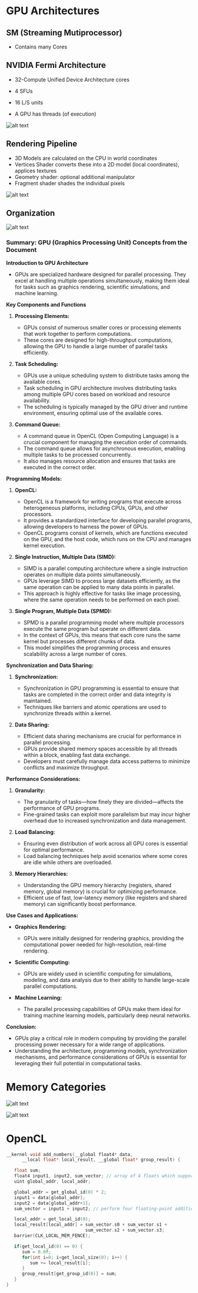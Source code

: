 # GPU Architectures

## SM (Streaming Mutiprocessor)

- Contains many Cores

## NVIDIA Fermi Architecture
- 32-Compute Unified Device Architecture cores
- 4 SFUs
- 16 L/S units

- A GPU has threads (of execution)

![alt text](media/image-24.png)


## Rendering Pipeline

- 3D Models are calculated on the CPU in world coordinates
- Vertices Shader converts these into a 2D model (local coordinates), applices textures
- Geometry shader: optional additional manipulator
- Fragment shader shades the individual pixels


![alt text](media/image-26.png)


## Organization

![alt text](media/image-25.png)

### Summary: GPU (Graphics Processing Unit) Concepts from the Document

**Introduction to GPU Architecture**
- GPUs are specialized hardware designed for parallel processing. They excel at handling multiple operations simultaneously, making them ideal for tasks such as graphics rendering, scientific simulations, and machine learning.

**Key Components and Functions**
1. **Processing Elements:**
   - GPUs consist of numerous smaller cores or processing elements that work together to perform computations.
   - These cores are designed for high-throughput computations, allowing the GPU to handle a large number of parallel tasks efficiently.

2. **Task Scheduling:**
   - GPUs use a unique scheduling system to distribute tasks among the available cores.
   - Task scheduling in GPU architecture involves distributing tasks among multiple GPU cores based on workload and resource availability.
   - The scheduling is typically managed by the GPU driver and runtime environment, ensuring optimal use of the available cores.

3. **Command Queue:**
   - A command queue in OpenCL (Open Computing Language) is a crucial component for managing the execution order of commands.
   - The command queue allows for asynchronous execution, enabling multiple tasks to be processed concurrently.
   - It also manages resource allocation and ensures that tasks are executed in the correct order.

**Programming Models:**
1. **OpenCL:**
   - OpenCL is a framework for writing programs that execute across heterogeneous platforms, including CPUs, GPUs, and other processors.
   - It provides a standardized interface for developing parallel programs, allowing developers to harness the power of GPUs.
   - OpenCL programs consist of kernels, which are functions executed on the GPU, and the host code, which runs on the CPU and manages kernel execution.

2. **Single Instruction, Multiple Data (SIMD):**
   - SIMD is a parallel computing architecture where a single instruction operates on multiple data points simultaneously.
   - GPUs leverage SIMD to process large datasets efficiently, as the same operation can be applied to many data points in parallel.
   - This approach is highly effective for tasks like image processing, where the same operation needs to be performed on each pixel.

3. **Single Program, Multiple Data (SPMD):**
   - SPMD is a parallel programming model where multiple processors execute the same program but operate on different data.
   - In the context of GPUs, this means that each core runs the same kernel but processes different chunks of data.
   - This model simplifies the programming process and ensures scalability across a large number of cores.

**Synchronization and Data Sharing:**
1. **Synchronization:**
   - Synchronization in GPU programming is essential to ensure that tasks are completed in the correct order and data integrity is maintained.
   - Techniques like barriers and atomic operations are used to synchronize threads within a kernel.

2. **Data Sharing:**
   - Efficient data sharing mechanisms are crucial for performance in parallel processing.
   - GPUs provide shared memory spaces accessible by all threads within a block, enabling fast data exchange.
   - Developers must carefully manage data access patterns to minimize conflicts and maximize throughput.

**Performance Considerations:**
1. **Granularity:**
   - The granularity of tasks—how finely they are divided—affects the performance of GPU programs.
   - Fine-grained tasks can exploit more parallelism but may incur higher overhead due to increased synchronization and data management.

2. **Load Balancing:**
   - Ensuring even distribution of work across all GPU cores is essential for optimal performance.
   - Load balancing techniques help avoid scenarios where some cores are idle while others are overloaded.

3. **Memory Hierarchies:**
   - Understanding the GPU memory hierarchy (registers, shared memory, global memory) is crucial for optimizing performance.
   - Efficient use of fast, low-latency memory (like registers and shared memory) can significantly boost performance.

**Use Cases and Applications:**
- **Graphics Rendering:**
  - GPUs were initially designed for rendering graphics, providing the computational power needed for high-resolution, real-time rendering.
  
- **Scientific Computing:**
  - GPUs are widely used in scientific computing for simulations, modeling, and data analysis due to their ability to handle large-scale parallel computations.

- **Machine Learning:**
  - The parallel processing capabilities of GPUs make them ideal for training machine learning models, particularly deep neural networks.

**Conclusion:**
- GPUs play a critical role in modern computing by providing the parallel processing power necessary for a wide range of applications.
- Understanding the architecture, programming models, synchronization mechanisms, and performance considerations of GPUs is essential for leveraging their full potential in computational tasks.

# Memory Categories

![alt text](media/image-27.png)

![alt text](media/image-28.png)

# OpenCL

```c
__kernel void add_numbers(__global float4* data, 
      __local float* local_result, __global float* group_result) {

   float sum;
   float4 input1, input2, sum_vector; // array of 4 floats which support vectorization
   uint global_addr, local_addr;

   global_addr = get_global_id(0) * 2;
   input1 = data[global_addr];
   input2 = data[global_addr+1];
   sum_vector = input1 + input2; // perform four floating-point additions simultaneously

   local_addr = get_local_id(0);
   local_result[local_addr] = sum_vector.s0 + sum_vector.s1 + 
                              sum_vector.s2 + sum_vector.s3; 
   barrier(CLK_LOCAL_MEM_FENCE);

   if(get_local_id(0) == 0) {
      sum = 0.0f;
      for(int i=0; i<get_local_size(0); i++) {
         sum += local_result[i];
      }
      group_result[get_group_id(0)] = sum;
   }
}
```